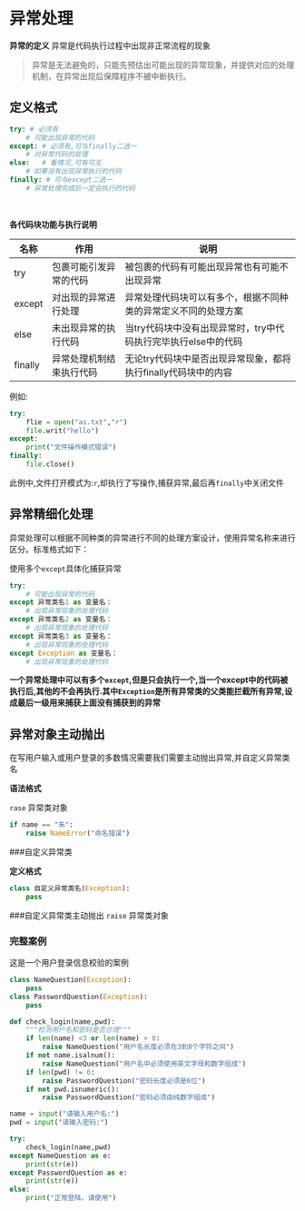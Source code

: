 # 异常处理

**异常的定义**
异常是代码执行过程中出现非正常流程的现象

> 异常是无法避免的，只能先预估出可能出现的异常现象，并提供对应的处理机制，在异常出现后保障程序不被中断执行。




## 定义格式

```python
try: # 必须有
	# 可能出现异常的代码
except: # 必须有,可与finally二选一
	# 对异常代码的处理
else:	# 看情况,可有可无
	# 如果没有出现异常执行的代码
finally: # 可与except二选一
	# 异常处理完成后一定会执行的代码
```

​      



**各代码块功能与执行说明**

| 名称      | 作用           | 说明                                   |
| ------- | ------------ | ------------------------------------ |
| try     | 包裹可能引发异常的代码  | 被包裹的代码有可能出现异常也有可能不出现异常               |
| except  | 对出现的异常进行处理   | 异常处理代码块可以有多个，根据不同种类的异常定义不同的处理方案      |
| else    | 未出现异常的执行代码   | 当try代码块中没有出现异常时，try中代码执行完毕执行else中的代码 |
| finally | 异常处理机制结束执行代码 | 无论try代码块中是否出现异常现象，都将执行finally代码块中的内容 |



例如:

```python
try:
	flie = open("as.txt","r")
	file.writ("hello")
except:
	print("文件操作模式错误")
finally:
	file.close()
```
此例中,文件打开模式为:`r`,却执行了写操作,捕获异常,最后再`finally`中关闭文件



## 异常精细化处理

异常处理可以根据不同种类的异常进行不同的处理方案设计，使用异常名称来进行区分。标准格式如下：

使用多个`except`具体化捕获异常

```python
try:
  	# 可能出现异常的代码
except 异常类名1 as 变量名：
	# 出现异常现象的处理代码
except 异常类名2 as 变量名：
	# 出现异常现象的处理代码
except 异常类名3 as 变量名：
	# 出现异常现象的处理代码
except Exception as 变量名： 
	# 出现异常现象的处理代码

```

**一个异常处理中可以有多个`except`,但是只会执行一个,当一个except中的代码被执行后,其他的不会再执行.其中`Exception`是所有异常类的父类能拦截所有异常,设成最后一级用来捕获上面没有捕获到的异常**



## 异常对象主动抛出

在写用户输入或用户登录的多数情况需要我们需要主动抛出异常,并自定义异常类名

**语法格式**

`rase`   异常类对象

```python
if name == "朱":
	raise NameError("命名错误")
```



###自定义异常类

**定义格式**

```python
class 自定义异常类名(Exception):			 
	pass

```

###自定义异常类主动抛出
`raise` 异常类对象



### 完整案例

这是一个用户登录信息校验的案例

```python
class NameQuestion(Exception):
    pass
class PasswordQuestion(Exception):
    pass

def check_login(name,pwd):
    """检测用户名和密码是否合理"""
    if len(name) <3 or len(name) > 8:
        raise NameQuestion("用户名长度必须在3到8个字符之间")
    if not name.isalnum():
        raise NameQuestion("用户名中必须使用英文字母和数字组成")
    if len(pwd) != 6:
        raise PasswordQuestion("密码长度必须是6位")
    if not pwd.isnumeric():
        raise PasswordQuestion("密码必须由纯数字组成")

name = input("请输入用户名:")
pwd = input("请输入密码:")

try:
    check_login(name,pwd)
except NameQuestion as e:
    print(str(e))
except PasswordQuestion as e:
    print(str(e))
else:
    print("正常登陆，请使用")

```

